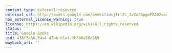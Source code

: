 ```yaml
---
content_type: external-resource
external_url: http://books.google.com/books?id=jIrl2L_JvZoC&pg=PA202=onepage
has_external_license_warning: true
license: https://en.wikipedia.org/wiki/All_rights_reserved
status: ''
title: Google Books
uid: 438f3b36-34a4-47ab-b1af-1b506a20d889
wayback_url: ''
---
```

